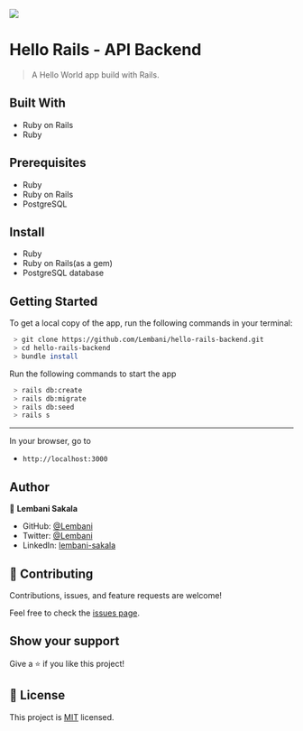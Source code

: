 ![](https://img.shields.io/badge/Microverse-blueviolet)

# Hello Rails - API Backend

> A Hello World app build with Rails.

## Built With

- Ruby on Rails
- Ruby

## Prerequisites

- Ruby
- Ruby on Rails
- PostgreSQL

## Install

- Ruby
- Ruby on Rails(as a gem)
- PostgreSQL database

## Getting Started

To get a local copy of the app, run the following commands in your terminal:

```bash
 > git clone https://github.com/Lembani/hello-rails-backend.git
 > cd hello-rails-backend
 > bundle install
 ```

Run the following commands to start the app

```bash
 > rails db:create
 > rails db:migrate
 > rails db:seed
 > rails s
 ```

<hr>

In your browser, go to

- `http://localhost:3000`

## Author

:bust_in_silhouette: **Lembani Sakala**

- GitHub: [@Lembani](https://github.com/lembani)
- Twitter: [@Lembani](https://twitter.com/lembani_)
- LinkedIn: [lembani-sakala](https://linkedin.com/in/lembani-sakala)

## 🤝 Contributing

Contributions, issues, and feature requests are welcome!

Feel free to check the [issues page](https://github.com/lembani/hello-rails-react/issues).

## Show your support

Give a ⭐️ if you like this project!

## 📝 License

This project is [MIT](./MIT.md) licensed.
